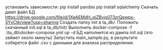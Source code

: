 установить зависимости:
pip install pandas
pip install sqlalchemy
Скачать дамп файл БД https://drive.google.com/file/d/1XeAEMdH_qiZBvjs073zrQewpx-3YvCtk/view?usp=sharing
Создать папку init в ta_db/. Положить скачанный init.sql в ta_db/init/
Выполнить docker-compose -f .\ta_db\docker-compose.yml up -d
БД наполнится из дампа init.sql (это займет около минуты)
Запустить main_sample.py, в результате соберется файл .csv с данными для анализа распределения.
